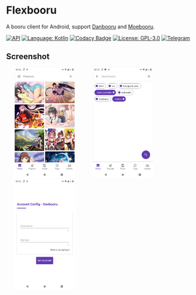 # Flexbooru
A booru client for Android, support [Danbooru](https://github.com/r888888888/danbooru) and [Moebooru](https://github.com/moebooru/moebooru).

[![API](https://img.shields.io/badge/API-23%2B-brightgreen.svg?style=flat)](https://android-arsenal.com/api?level=23)
[![Language: Kotlin](https://img.shields.io/github/languages/top/flexbooru/flexbooru.svg)](https://github.com/flexbooru/flexbooru/search?l=kotlin)
[![Codacy Badge](https://api.codacy.com/project/badge/Grade/5d1926f45d7e444e9708eed961ce368e)](https://www.codacy.com/app/onlymash/flexbooru?utm_source=github.com&amp;utm_medium=referral&amp;utm_content=flexbooru/flexbooru&amp;utm_campaign=Badge_Grade)
[![License: GPL-3.0](https://img.shields.io/badge/license-GPL--3.0-orange.svg)](https://www.gnu.org/licenses/gpl-3.0)
[![Telegram](https://img.shields.io/badge/chat-Telegram-blue.svg)](https://t.me/flexbooru)

## Screenshot
<img src="art/screenshot_01.png" height="300" hspace="20">
<img src="art/screenshot_02.png" height="300" hspace="20">
<img src="art/screenshot_03.png" height="300" hspace="20">